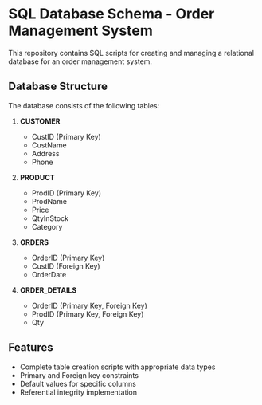 # SQL Database Schema - Order Management System

This repository contains SQL scripts for creating and managing a relational database for an order management system.

## Database Structure

The database consists of the following tables:

1. **CUSTOMER**
   - CustID (Primary Key)
   - CustName
   - Address
   - Phone

2. **PRODUCT**
   - ProdID (Primary Key)
   - ProdName
   - Price
   - QtyInStock
   - Category

3. **ORDERS**
   - OrderID (Primary Key)
   - CustID (Foreign Key)
   - OrderDate

4. **ORDER_DETAILS**
   - OrderID (Primary Key, Foreign Key)
   - ProdID (Primary Key, Foreign Key)
   - Qty

## Features

- Complete table creation scripts with appropriate data types
- Primary and Foreign key constraints
- Default values for specific columns
- Referential integrity implementation
